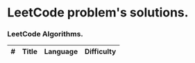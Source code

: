 # LeetCode problem's solutions.
### LeetCode Algorithms.
| # | Title | Language | Difficulty |
| - |:-------------:| ----:|-------:|

